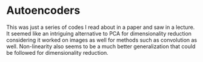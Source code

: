 # Autoencoders
This was just a series of codes I read about in a paper and saw in a lecture.
It seemed like an intriguing alternative to PCA for dimensionality reduction considering it worked on images as well for methods such as convolution as well.
Non-linearity also seems to be a much better generalization that could be followed for dimensionality reduction.
